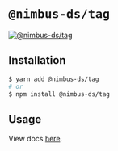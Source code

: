 # `@nimbus-ds/tag`

[![@nimbus-ds/tag](https://img.shields.io/npm/v/@nimbus-ds/tag?label=%40nimbus-ds%2Ftag)](https://www.npmjs.com/package/@nimbus-ds/tag)

## Installation

```sh
$ yarn add @nimbus-ds/tag
# or
$ npm install @nimbus-ds/tag
```

## Usage

View docs [here](https://nimbus.nuvemshop.com.br/documentation/atomic-components/tag).
